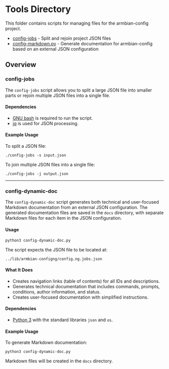 # Tools Directory


This folder contains scripts for managing files for the armbian-config project.

- [config-jobs](#config-jobs) - Split and rejoin project JSON files
- [config-markdown.py](#config-dynamic-doc) - Generate documentation for armbian-config based on an external JSON configuration

## Overview


### config-jobs

The `config-jobs` script allows you to split a large JSON file into smaller parts or rejoin multiple JSON files into a single file.

#### Dependencies

- [GNU bash](https://www.gnu.org/software/bash/) is required to run the script.
- [jq](https://stedolan.github.io/jq/) is used for JSON processing.

#### Example Usage

To split a JSON file:
```
./config-jobs -s input.json
```

To join multiple JSON files into a single file:
```
./config-jobs -j output.json
```

---

### config-dynamic-doc

The `config-dynamic-doc` script generates both technical and user-focused Markdown documentation from an external JSON configuration. The generated documentation files are saved in the `docs` directory, with separate Markdown files for each item in the JSON configuration.

#### Usage
```
python3 config-dynamic-doc.py
```

The script expects the JSON file to be located at:
```
../lib/armbian-configng/config.ng.jobs.json
```

#### What It Does
- Creates navigation links (table of contents) for all IDs and descriptions.
- Generates technical documentation that includes commands, prompts, conditions, author information, and status.
- Creates user-focused documentation with simplified instructions.

#### Dependencies

- [Python 3](https://www.python.org/) with the standard libraries `json` and `os`.

#### Example Usage

To generate Markdown documentation:
```
python3 config-dynamic-doc.py
```

Markdown files will be created in the `docs` directory.
